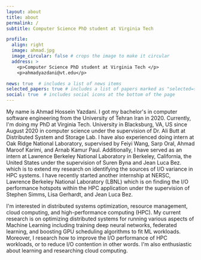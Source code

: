 ```yaml
---
layout: about
title: about
permalink: /
subtitle: Computer Science PhD student at Virginia Tech

profile:
  align: right
  image: ahmad.jpg
  image_circular: false # crops the image to make it circular
  address: >
    <p>Computer Science PhD student at Virginia Tech </p>
    <p>ahmadyazdani@vt.edu</p>

news: true  # includes a list of news items
selected_papers: true # includes a list of papers marked as "selected={true}"
social: true  # includes social icons at the bottom of the page
---
```

My name is Ahmad Hossein Yazdani. I got my bachelor's in computer software engineering from the University of Tehran Iran in 2020. Currently, I'm doing my PhD at Virginia Tech. University in Blacksburg, VA, US since August 2020 in computer science under the supervision of Dr. Ali Butt at Distributed System and Storage Lab. I have also experienced doing intern at Oak Ridge National Laboratory, supervised by Feiyi Wang, Sarp Oral, Ahmad Maroof Karimi, and Arnab Kamur Paul. Additionally, I have served as an intern at Lawrence Berkeley National Laboratory in Berkeley, California, the United States under the supervision of Suren Byna and Jean Luca Bez. 
which is to extend my research on identifying the sources of I/O variance in HPC systems. I have recently started another internship at NERSC, Lawrence Berkeley National Laboratory (LBNL) which is on finding the I/O performance hotspots within the HPC application under the supervision of Stephen Simms, Lisa Gerhardt, and Jean Luca Bez.

I'm interested in distributed systems optimization, resource management, cloud computing, and high-performance computing (HPC). My current research is on optimizing distributed systems for running various aspects of Machine Learning including training deep neural networks, federated learning, and boosting GPU scheduling algorithms to fit ML workloads. Moreover, I research how to improve the I/O performance of HPC workloads, or to reduce I/O contention in other words. I'm also enthusiastic about learning and researching cloud computing.